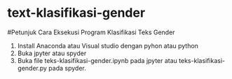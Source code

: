 # text-klasifikasi-gender
#Petunjuk Cara Eksekusi Program
Klasifikasi Teks Gender
1. Install Anaconda atau Visual studio dengan pyhon atau python
2. Buka jpyter atau spyder 
3. Buka file teks-klasifikasi-gender.ipynb pada jpyter atau teks-klasifikasi-gender.py pada spyder. 
